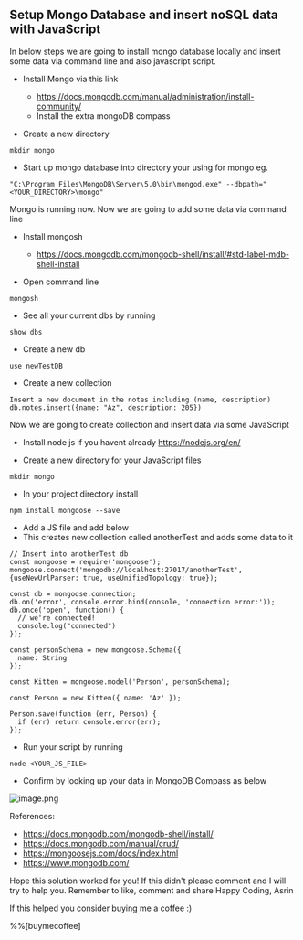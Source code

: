 ## Setup Mongo Database and insert noSQL data with JavaScript

In below steps we are going to install mongo database locally and insert some data via command line and also javascript script.

- Install Mongo via this link
    - https://docs.mongodb.com/manual/administration/install-community/
    - Install the extra mongoDB compass

- Create a new directory
```
mkdir mongo
```

- Start up mongo database into directory your using for mongo eg.
```
"C:\Program Files\MongoDB\Server\5.0\bin\mongod.exe" --dbpath="<YOUR_DIRECTORY>\mongo"
```

Mongo is running now. Now we are going to add some data via command line

- Install mongosh
   - https://docs.mongodb.com/mongodb-shell/install/#std-label-mdb-shell-install

- Open command line
```
mongosh
```

- See all your current dbs by running
```
show dbs
```

- Create a new db
```
use newTestDB
```

- Create a new collection
```
Insert a new document in the notes including (name, description)
db.notes.insert({name: "Az", description: 205})
```

Now we are going to create collection and insert data via some JavaScript 

- Install node js if you havent already https://nodejs.org/en/

- Create a new directory for your JavaScript files
```
mkdir mongo
```

- In your project directory install 
```
npm install mongoose --save
```

- Add a JS file and add below
- This creates new collection called anotherTest and adds some data to it

```
// Insert into anotherTest db
const mongoose = require('mongoose');
mongoose.connect('mongodb://localhost:27017/anotherTest', {useNewUrlParser: true, useUnifiedTopology: true});

const db = mongoose.connection;
db.on('error', console.error.bind(console, 'connection error:'));
db.once('open', function() {
  // we're connected!
  console.log("connected")
});

const personSchema = new mongoose.Schema({
  name: String
});

const Kitten = mongoose.model('Person', personSchema);

const Person = new Kitten({ name: 'Az' });

Person.save(function (err, Person) {
  if (err) return console.error(err);
});

```

- Run your script by running
```
node <YOUR_JS_FILE>
```

- Confirm by looking up your data in MongoDB Compass as below

![image.png](https://cdn.hashnode.com/res/hashnode/image/upload/v1628794882446/NB5e1JjFX.png)


References:
- https://docs.mongodb.com/mongodb-shell/install/
- https://docs.mongodb.com/manual/crud/
- https://mongoosejs.com/docs/index.html
- https://www.mongodb.com/

Hope this solution worked for you!
If this didn't please comment and I will try to help you.
Remember to like, comment and share
Happy Coding,
Asrin

If this helped you consider buying me a coffee :)

%%[buymecoffee]
